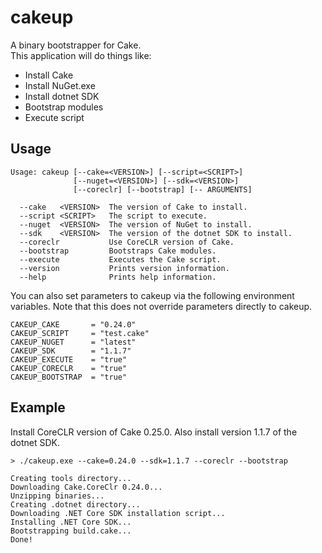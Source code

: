 # cakeup

A binary bootstrapper for Cake.  
This application will do things like:  

* Install Cake
* Install NuGet.exe
* Install dotnet SDK
* Bootstrap modules
* Execute script

## Usage

```
Usage: cakeup [--cake=<VERSION>] [--script=<SCRIPT>]
              [--nuget=<VERSION>] [--sdk=<VERSION>]
              [--coreclr] [--bootstrap] [-- ARGUMENTS]

  --cake   <VERSION>  The version of Cake to install.
  --script <SCRIPT>   The script to execute.
  --nuget  <VERSION>  The version of NuGet to install.
  --sdk    <VERSION>  The version of the dotnet SDK to install.
  --coreclr           Use CoreCLR version of Cake.
  --bootstrap         Bootstraps Cake modules.
  --execute           Executes the Cake script.
  --version           Prints version information.
  --help              Prints help information.
```

You can also set parameters to cakeup via the following
environment variables. Note that this does not override
parameters directly to cakeup.

```
CAKEUP_CAKE       = "0.24.0"
CAKEUP_SCRIPT     = "test.cake"
CAKEUP_NUGET      = "latest"
CAKEUP_SDK        = "1.1.7"
CAKEUP_EXECUTE    = "true"
CAKEUP_CORECLR    = "true"
CAKEUP_BOOTSTRAP  = "true"
```

## Example

Install CoreCLR version of Cake 0.25.0.
Also install version 1.1.7 of the dotnet SDK.

```
> ./cakeup.exe --cake=0.24.0 --sdk=1.1.7 --coreclr --bootstrap

Creating tools directory...
Downloading Cake.CoreClr 0.24.0...
Unzipping binaries...
Creating .dotnet directory...
Downloading .NET Core SDK installation script...
Installing .NET Core SDK...
Bootstrapping build.cake...
Done!
```